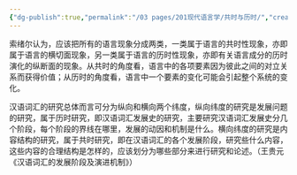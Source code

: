 ```yaml
---
{"dg-publish":true,"permalink":"/03 pages/201现代语言学/共时与历时/","created":"2024-11-30T20:47:48.322+08:00","updated":"2025-03-02T15:03:21.859+08:00"}
---
```


索绪尔认为，应该把所有的语言现象分成两类，一类属于语言的共时性现象，亦即属于语言的横切面现象，另一类属于语言的历时性现象，亦即有关语言成分的历时演化的纵断面的现象。从共时的角度看，语言中的各项要素因为彼此之间的对立关系而获得价值；从历时的角度看，语言中一个要素的变化可能会引起整个系统的变化。

汉语词汇的研究总体而言可分为纵向和横向两个纬度，纵向纬度的研究是发展问题的研究，属于历时研究，即汉语词汇发展史的研究，主要研究汉语词汇发展史分几个阶段，每个阶段的界线在哪里，发展的动因和机制是什么。横向纬度的研究是内容结构的研究，属于共时研究，即在汉语词汇的各个发展阶段，研究些什么内容，这些内容的合理结构是怎样的，应该划分为哪些部分来进行研究和论述。（王贵元《汉语词汇的发展阶段及演进机制》）
